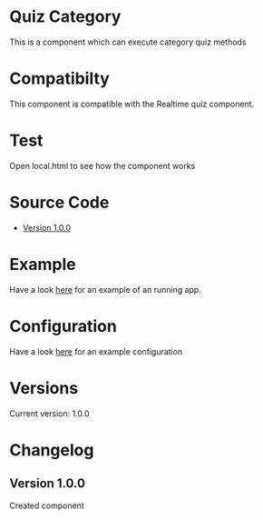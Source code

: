 # Quiz Category
This is a component which can execute category quiz methods 

# Compatibilty
This component is compatible with the Realtime quiz component.

# Test
Open local.html to see how the component works

# Source Code
* [Version 1.0.0](https://ffroehling.github.io/ccm_components/category/versions/ccm.quiz_category-1.0.0.js)

# Example 
Have a look [here](https://ffroehling.github.io/ccm_components/category/local.html) for an example of an running app.

# Configuration
Have a look [here](https://ffroehling.github.io/ccm_components/category/resources/configs.js) for an example configuration

# Versions
Current version: 1.0.0

# Changelog

## Version 1.0.0
Created component

